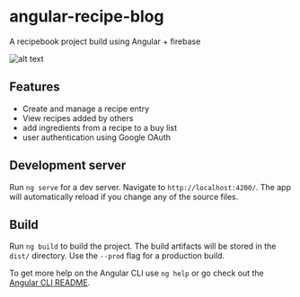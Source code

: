 # angular-recipe-blog

A recipebook project build using Angular + firebase

![alt text](./anuglar-recipes.gif 'Logo Title Text 1')

## Features

- Create and manage a recipe entry
- View recipes added by others
- add ingredients from a recipe to a buy list
- user authentication using Google OAuth

## Development server

Run `ng serve` for a dev server. Navigate to `http://localhost:4200/`. The app will automatically reload if you change any of the source files.

## Build

Run `ng build` to build the project. The build artifacts will be stored in the `dist/` directory. Use the `--prod` flag for a production build.

To get more help on the Angular CLI use `ng help` or go check out the [Angular CLI README](https://github.com/angular/angular-cli/blob/master/README.md).
